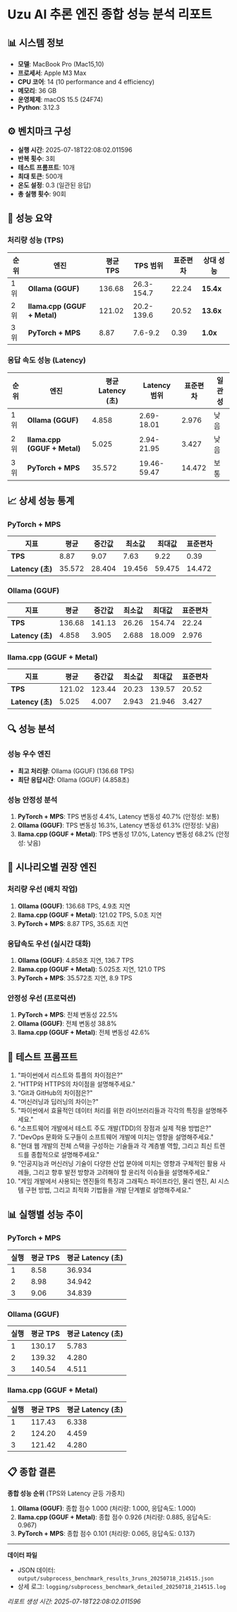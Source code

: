 # Uzu AI 추론 엔진 종합 성능 분석 리포트

## 📊 시스템 정보
- **모델**: MacBook Pro (Mac15,10)
- **프로세서**: Apple M3 Max
- **CPU 코어**: 14 (10 performance and 4 efficiency)
- **메모리**: 36 GB
- **운영체제**: macOS 15.5 (24F74)
- **Python**: 3.12.3

## ⚙️ 벤치마크 구성
- **실행 시간**: 2025-07-18T22:08:02.011596
- **반복 횟수**: 3회
- **테스트 프롬프트**: 10개
- **최대 토큰**: 500개
- **온도 설정**: 0.3 (일관된 응답)
- **총 실행 횟수**: 90회

## 🚀 성능 요약

### 처리량 성능 (TPS)

| 순위 | 엔진 | 평균 TPS | TPS 범위 | 표준편차 | 상대 성능 |
|------|------|----------|----------|----------|----------|
| 1위 | **Ollama (GGUF)** | 136.68 | 26.3-154.7 | 22.24 | **15.4x** |
| 2위 | **llama.cpp (GGUF + Metal)** | 121.02 | 20.2-139.6 | 20.52 | **13.6x** |
| 3위 | **PyTorch + MPS** | 8.87 | 7.6-9.2 | 0.39 | **1.0x** |

### 응답 속도 성능 (Latency)

| 순위 | 엔진 | 평균 Latency (초) | Latency 범위 | 표준편차 | 일관성 |
|------|------|-------------------|--------------|----------|--------|
| 1위 | **Ollama (GGUF)** | 4.858 | 2.69-18.01 | 2.976 | 낮음 |
| 2위 | **llama.cpp (GGUF + Metal)** | 5.025 | 2.94-21.95 | 3.427 | 낮음 |
| 3위 | **PyTorch + MPS** | 35.572 | 19.46-59.47 | 14.472 | 보통 |

## 📈 상세 성능 통계

### PyTorch + MPS

| 지표 | 평균 | 중간값 | 최소값 | 최대값 | 표준편차 |
|------|------|--------|--------|--------|---------|
| **TPS** | 8.87 | 9.07 | 7.63 | 9.22 | 0.39 |
| **Latency (초)** | 35.572 | 28.404 | 19.456 | 59.475 | 14.472 |

### Ollama (GGUF)

| 지표 | 평균 | 중간값 | 최소값 | 최대값 | 표준편차 |
|------|------|--------|--------|--------|---------|
| **TPS** | 136.68 | 141.13 | 26.26 | 154.74 | 22.24 |
| **Latency (초)** | 4.858 | 3.905 | 2.688 | 18.009 | 2.976 |

### llama.cpp (GGUF + Metal)

| 지표 | 평균 | 중간값 | 최소값 | 최대값 | 표준편차 |
|------|------|--------|--------|--------|---------|
| **TPS** | 121.02 | 123.44 | 20.23 | 139.57 | 20.52 |
| **Latency (초)** | 5.025 | 4.007 | 2.943 | 21.946 | 3.427 |

## 🔍 성능 분석

### 성능 우수 엔진

- **최고 처리량**: Ollama (GGUF) (136.68 TPS)
- **최단 응답시간**: Ollama (GGUF) (4.858초)

### 성능 안정성 분석

1. **PyTorch + MPS**: TPS 변동성 4.4%, Latency 변동성 40.7% (안정성: 보통)
2. **Ollama (GGUF)**: TPS 변동성 16.3%, Latency 변동성 61.3% (안정성: 낮음)
3. **llama.cpp (GGUF + Metal)**: TPS 변동성 17.0%, Latency 변동성 68.2% (안정성: 낮음)

## 🎯 시나리오별 권장 엔진

### 처리량 우선 (배치 작업)
1. **Ollama (GGUF)**: 136.68 TPS, 4.9초 지연
2. **llama.cpp (GGUF + Metal)**: 121.02 TPS, 5.0초 지연
3. **PyTorch + MPS**: 8.87 TPS, 35.6초 지연

### 응답속도 우선 (실시간 대화)
1. **Ollama (GGUF)**: 4.858초 지연, 136.7 TPS
2. **llama.cpp (GGUF + Metal)**: 5.025초 지연, 121.0 TPS
3. **PyTorch + MPS**: 35.572초 지연, 8.9 TPS

### 안정성 우선 (프로덕션)
1. **PyTorch + MPS**: 전체 변동성 22.5%
2. **Ollama (GGUF)**: 전체 변동성 38.8%
3. **llama.cpp (GGUF + Metal)**: 전체 변동성 42.6%

## 📝 테스트 프롬프트

1. "파이썬에서 리스트와 튜플의 차이점은?"
2. "HTTP와 HTTPS의 차이점을 설명해주세요."
3. "Git과 GitHub의 차이점은?"
4. "머신러닝과 딥러닝의 차이는?"
5. "파이썬에서 효율적인 데이터 처리를 위한 라이브러리들과 각각의 특징을 설명해주세요."
6. "소프트웨어 개발에서 테스트 주도 개발(TDD)의 장점과 실제 적용 방법은?"
7. "DevOps 문화와 도구들이 소프트웨어 개발에 미치는 영향을 설명해주세요."
8. "현대 웹 개발의 전체 스택을 구성하는 기술들과 각 계층별 역할, 그리고 최신 트렌드를 종합적으로 설명해주세요."
9. "인공지능과 머신러닝 기술이 다양한 산업 분야에 미치는 영향과 구체적인 활용 사례들, 그리고 향후 발전 방향과 고려해야 할 윤리적 이슈들을 설명해주세요."
10. "게임 개발에서 사용되는 엔진들의 특징과 그래픽스 파이프라인, 물리 엔진, AI 시스템 구현 방법, 그리고 최적화 기법들을 개발 단계별로 설명해주세요."

## 📊 실행별 성능 추이

### PyTorch + MPS

| 실행 | 평균 TPS | 평균 Latency (초) |
|------|----------|-------------------|
| 1 | 8.58 | 36.934 |
| 2 | 8.98 | 34.942 |
| 3 | 9.06 | 34.839 |

### Ollama (GGUF)

| 실행 | 평균 TPS | 평균 Latency (초) |
|------|----------|-------------------|
| 1 | 130.17 | 5.783 |
| 2 | 139.32 | 4.280 |
| 3 | 140.54 | 4.511 |

### llama.cpp (GGUF + Metal)

| 실행 | 평균 TPS | 평균 Latency (초) |
|------|----------|-------------------|
| 1 | 117.43 | 6.338 |
| 2 | 124.20 | 4.459 |
| 3 | 121.42 | 4.280 |

## 📋 종합 결론

**종합 성능 순위** (TPS와 Latency 균등 가중치)

1. **Ollama (GGUF)**: 종합 점수 1.000 (처리량: 1.000, 응답속도: 1.000)
2. **llama.cpp (GGUF + Metal)**: 종합 점수 0.926 (처리량: 0.885, 응답속도: 0.967)
3. **PyTorch + MPS**: 종합 점수 0.101 (처리량: 0.065, 응답속도: 0.137)

---

**데이터 파일**
- JSON 데이터: `output/subprocess_benchmark_results_3runs_20250718_214515.json`
- 상세 로그: `logging/subprocess_benchmark_detailed_20250718_214515.log`

*리포트 생성 시간: 2025-07-18T22:08:02.011596*
